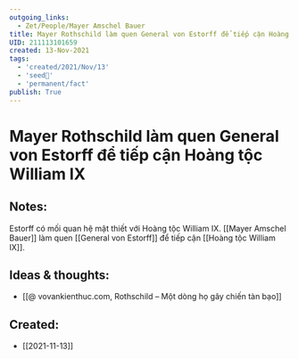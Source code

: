 ```yaml
---
outgoing_links:
  - Zet/People/Mayer Amschel Bauer
title: Mayer Rothschild làm quen General von Estorff để tiếp cận Hoàng tộc William IX
UID: 211113101659
created: 13-Nov-2021
tags:
  - 'created/2021/Nov/13'
  - 'seed🥜'
  - 'permanent/fact'
publish: True
---
```

# Mayer Rothschild làm quen General von Estorff để tiếp cận Hoàng tộc William IX

## Notes:
Estorff có mối quan hệ mật thiết với Hoàng tộc William IX. [[Mayer Amschel Bauer]] làm quen [[General von Estorff]] để tiếp cận [[Hoàng tộc William IX]]. 

## Ideas & thoughts:
- [[@ vovankienthuc.com, Rothschild – Một dòng họ gây chiến tàn bạo]]



## Created:
- [[2021-11-13]]
